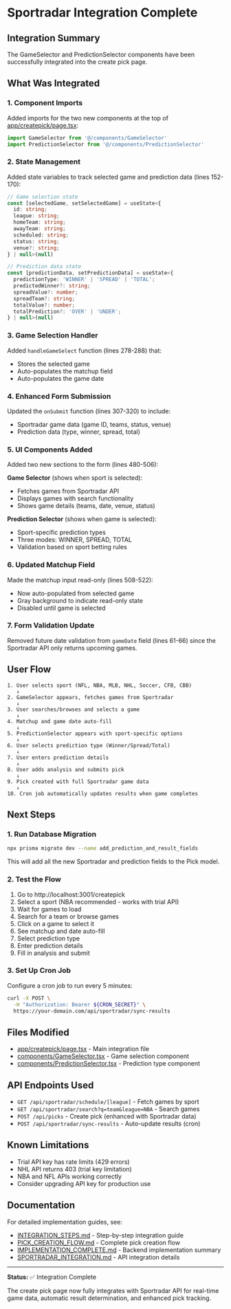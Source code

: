 # Sportradar Integration Complete

## Integration Summary

The GameSelector and PredictionSelector components have been successfully integrated into the create pick page.

## What Was Integrated

### 1. Component Imports
Added imports for the two new components at the top of [app/createpick/page.tsx](app/createpick/page.tsx):
```typescript
import GameSelector from '@/components/GameSelector'
import PredictionSelector from '@/components/PredictionSelector'
```

### 2. State Management
Added state variables to track selected game and prediction data (lines 152-170):
```typescript
// Game selection state
const [selectedGame, setSelectedGame] = useState<{
  id: string;
  league: string;
  homeTeam: string;
  awayTeam: string;
  scheduled: string;
  status: string;
  venue?: string;
} | null>(null)

// Prediction data state
const [predictionData, setPredictionData] = useState<{
  predictionType: 'WINNER' | 'SPREAD' | 'TOTAL';
  predictedWinner?: string;
  spreadValue?: number;
  spreadTeam?: string;
  totalValue?: number;
  totalPrediction?: 'OVER' | 'UNDER';
} | null>(null)
```

### 3. Game Selection Handler
Added `handleGameSelect` function (lines 278-288) that:
- Stores the selected game
- Auto-populates the matchup field
- Auto-populates the game date

### 4. Enhanced Form Submission
Updated the `onSubmit` function (lines 307-320) to include:
- Sportradar game data (game ID, teams, status, venue)
- Prediction data (type, winner, spread, total)

### 5. UI Components Added
Added two new sections to the form (lines 480-506):

**Game Selector** (shows when sport is selected):
- Fetches games from Sportradar API
- Displays games with search functionality
- Shows game details (teams, date, venue, status)

**Prediction Selector** (shows when game is selected):
- Sport-specific prediction types
- Three modes: WINNER, SPREAD, TOTAL
- Validation based on sport betting rules

### 6. Updated Matchup Field
Made the matchup input read-only (lines 508-522):
- Now auto-populated from selected game
- Gray background to indicate read-only state
- Disabled until game is selected

### 7. Form Validation Update
Removed future date validation from `gameDate` field (lines 61-66) since the Sportradar API only returns upcoming games.

## User Flow

```
1. User selects sport (NFL, NBA, MLB, NHL, Soccer, CFB, CBB)
   ↓
2. GameSelector appears, fetches games from Sportradar
   ↓
3. User searches/browses and selects a game
   ↓
4. Matchup and game date auto-fill
   ↓
5. PredictionSelector appears with sport-specific options
   ↓
6. User selects prediction type (Winner/Spread/Total)
   ↓
7. User enters prediction details
   ↓
8. User adds analysis and submits pick
   ↓
9. Pick created with full Sportradar game data
   ↓
10. Cron job automatically updates results when game completes
```

## Next Steps

### 1. Run Database Migration
```bash
npx prisma migrate dev --name add_prediction_and_result_fields
```

This will add all the new Sportradar and prediction fields to the Pick model.

### 2. Test the Flow
1. Go to http://localhost:3001/createpick
2. Select a sport (NBA recommended - works with trial API)
3. Wait for games to load
4. Search for a team or browse games
5. Click on a game to select it
6. See matchup and date auto-fill
7. Select prediction type
8. Enter prediction details
9. Fill in analysis and submit

### 3. Set Up Cron Job
Configure a cron job to run every 5 minutes:
```bash
curl -X POST \
  -H "Authorization: Bearer ${CRON_SECRET}" \
  https://your-domain.com/api/sportradar/sync-results
```

## Files Modified

- [app/createpick/page.tsx](app/createpick/page.tsx) - Main integration file
- [components/GameSelector.tsx](components/GameSelector.tsx) - Game selection component
- [components/PredictionSelector.tsx](components/PredictionSelector.tsx) - Prediction type component

## API Endpoints Used

- `GET /api/sportradar/schedule/[league]` - Fetch games by sport
- `GET /api/sportradar/search?q=team&league=NBA` - Search games
- `POST /api/picks` - Create pick (enhanced with Sportradar data)
- `POST /api/sportradar/sync-results` - Auto-update results (cron)

## Known Limitations

- Trial API key has rate limits (429 errors)
- NHL API returns 403 (trial key limitation)
- NBA and NFL APIs working correctly
- Consider upgrading API key for production use

## Documentation

For detailed implementation guides, see:
- [INTEGRATION_STEPS.md](INTEGRATION_STEPS.md) - Step-by-step integration guide
- [PICK_CREATION_FLOW.md](PICK_CREATION_FLOW.md) - Complete pick creation flow
- [IMPLEMENTATION_COMPLETE.md](IMPLEMENTATION_COMPLETE.md) - Backend implementation summary
- [SPORTRADAR_INTEGRATION.md](SPORTRADAR_INTEGRATION.md) - API integration details

---

**Status:** ✅ Integration Complete

The create pick page now fully integrates with Sportradar API for real-time game data, automatic result determination, and enhanced pick tracking.
